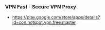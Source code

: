 ### VPN Fast - Secure VPN Proxy
* https://play.google.com/store/apps/details?id=con.hotspot.vpn.free.master

